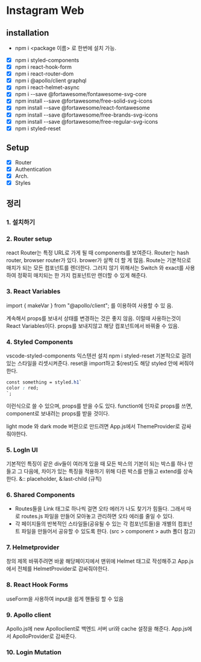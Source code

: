 # Instagram Web

## installation

- npm i <package 이름> 로 한번에 설치 가능.
- [x] npm i styled-components
- [x] npm i react-hook-form
- [x] npm i react-router-dom
- [x] npm i @apollo/client graphql
- [x] npm i react-helmet-async
- [x] npm i --save @fortawesome/fontawesome-svg-core
- [x] npm install --save @fortawesome/free-solid-svg-icons
- [x] npm install --save @fortawesome/react-fontawesome
- [x] npm install --save @fortawesome/free-brands-svg-icons
- [x] npm install --save @fortawesome/free-regular-svg-icons
- [x] npm i styled-reset

## Setup

- [x] Router
- [x] Authentication
- [x] Arch.
- [x] Styles

## 정리

### 1. 설치하기

### 2. Router setup

react Router는 특정 URL로 가게 될 때 components를 보여준다. Router는 hash router, browser router가 있다. brower가 살짝 더 할 게 많음. Route는 기본적으로 매치가 되는 모든 컴포넌트를 렌더한다. 그러지 않기 위해서는 Switch 와 exact를 사용하여 정확히 매치되는 한 가지 컴포넌트만 렌더할 수 있게 해준다.

### 3. React Variables

import { makeVar } from "@apollo/client"; 를 이용하여 사용할 수 있
음.

계속해서 props를 보내서 상태를 변경하는 것은 좋지 않음.
이럴때 사용하는것이 React Variables이다. props를 보내지않고 해당 컴포넌트에서 바꿔줄 수 있음.

### 4. Styled Components

vscode-styled-components 익스텐션 설치
npm i styled-reset 기본적으로 걸려있는 스타일을 리셋시켜준다.
reset을 import하고 ${rest}도 해당 styled 안에 써줘야한다.

```CSS
const something = styled.h1`
color : red;
`;
```

이런식으로 쓸 수 있으며, props를 받을 수도 있다. function에 인자로 props를 쓰면, component로 보내려는 props를 받을 것이다.

light mode 와 dark mode 버젼으로 만드려면 App.js에서 ThemeProvider로 감싸줘야한다.

### 5. LogIn UI

기본적인 특징이 같은 div들이 여러개 있을 때 모든 박스의 기본이 되는 박스를 하나 만들고 그 다음에, 차이가 있는 특징을 적용하기 위해 다른 박스를 만들고 extend를 상속한다.
&:: placeholder, &:last-child (규칙)

### 6. Shared Components

- Routes들을 Link 태그로 하나씩 걸면 오타 에러가 나도 찾기가 힘들다. 그래서 따로 routes.js 파일을 만들어 모아놓고 관리하면 오타 에러를 줄일 수 있다.
- 각 페이지들의 반복적인 스타일들(공유될 수 있는 각 컴포넌트들)을 개별의 컴포넌트 파일을 만들어서 공유할 수 있도록 한다.
  (src > component > auth 폴더 참고)

### 7. Helmetprovider

창의 제목 바꿔주려면 바꿀 해당페이지에서 맨위에 Helmet 태그로 작성해주고
App.js에서 전체를 HelmetProvider로 감싸줘야한다.

### 8. React Hook Forms

useForm을 사용하여 input을 쉽게 핸들링 할 수 있음

### 9. Apollo client

Apollo.js에 new Apolloclient로 백엔드 서버 uri와 cache 설정을 해준다.
App.js에서 ApolloProvider로 감싸준다.

### 10. Login Mutation
